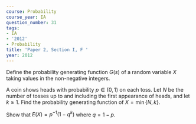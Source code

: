 ```yaml
---
course: Probability
course_year: IA
question_number: 31
tags:
- IA
- '2012'
- Probability
title: 'Paper 2, Section I, F '
year: 2012
---
```




Define the probability generating function $G(s)$ of a random variable $X$ taking values in the non-negative integers.

A coin shows heads with probability $p \in(0,1)$ on each toss. Let $N$ be the number of tosses up to and including the first appearance of heads, and let $k \geqslant 1$. Find the probability generating function of $X=\min \{N, k\}$.

Show that $E(X)=p^{-1}\left(1-q^{k}\right)$ where $q=1-p$.